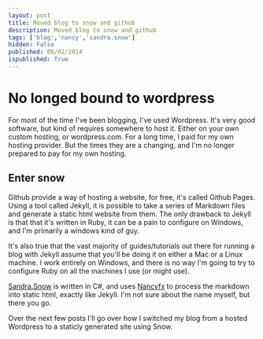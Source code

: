 ```yaml
---
layout: post
title: Moved blog to snow and github
description: Moved blog to snow and github
tags: ['blog','nancy','sandra.snow']
hidden: False
published: 08/02/2014
ispublished: True
---
```

# No longed bound to wordpress
For most of the time I've been blogging, I've used Wordpress. It's very good software, but kind of requires
somewhere to host it. Either on your own custom hosting, or wordpress.com. For a long time, I paid for my own
hosting provider. But the times they are a changing, and I'm no longer prepared to pay for my own hosting.

## Enter snow
Github provide a way of hosting a website, for free, it's called Github Pages. Using a tool called Jekyll, it is
possible to take a series of Markdown files and generate a static html website from them. The only drawback to Jekyll
is that that it's written in Ruby, it can be a pain to configure on Windows, and I'm primarily a windows kind of guy. 

It's also true that the vast majority of guides/tutorials out there for running a blog with Jekyll assume that you'll
be doing it on either a Mac or a Linux machine. I work entirely on Windows, and there is no way I'm going to try to
configure Ruby on all the machines I use (or might use).

[Sandra.Snow](https://github.com/Sandra/Sandra.Snow) is written in C#, and uses [Nancyfx](https://github.com/nancyFx/Nancy) to process the markdown into static html, exactly like Jekyll. I'm
not sure about the name myself, but there you go.

Over the next few posts I'll go over how I switched my blog from a hosted Wordpress to a staticly generated site using Snow.
